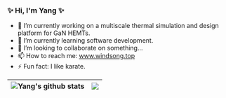 ### ✨ Hi, I'm Yang ✨

- 🔭 I’m currently working on a multiscale thermal simulation and design platform for GaN HEMTs.
- 🌱 I’m currently learning software development.
- 👯 I’m looking to collaborate on something...
- 📫 How to reach me: www.windsong.top
- ⚡ Fun fact: I like karate.

| <img align="center" src="https://github-readme-stats-kappa-lac-81.vercel.app/api?username=santashen&show_icons=true&include_all_commits=true&theme=flag-india&hide_border=true" alt="Yang's github stats" /> | <img align="center" src="https://github-readme-stats-kappa-lac-81.vercel.app/api/top-langs/?username=santashen&layout=compact&theme=flag-india&hide_border=true&exclude_repo=github-readme-stats" /> |
| ------------- | ------------- |

<!--
**santashen/santashen** is a ✨ _special_ ✨ repository because its `README.md` (this file) appears on your GitHub profile.

Here are some ideas to get you started:

- 🔭 I’m currently working on ...
- 🌱 I’m currently learning ...
- 👯 I’m looking to collaborate on ...
- 🤔 I’m looking for help with ...
- 💬 Ask me about ...
- 📫 How to reach me: ...
- 😄 Pronouns: ...
- ⚡ Fun fact: ...
-->
